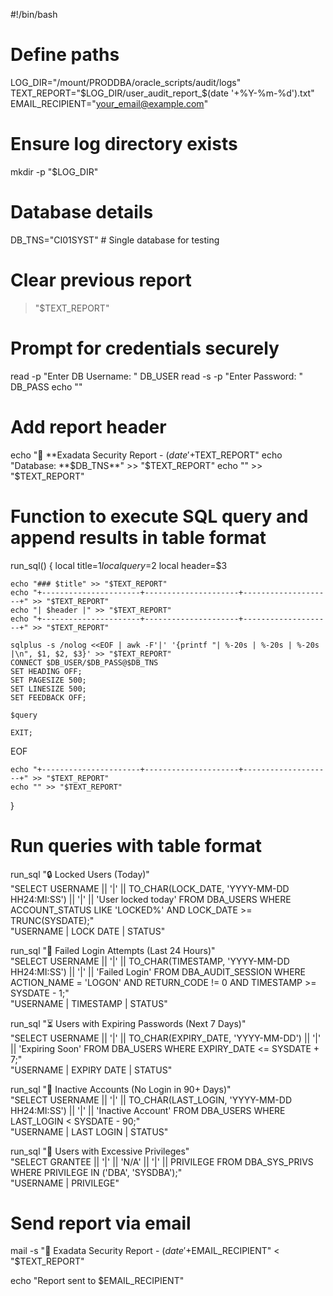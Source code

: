 #!/bin/bash

# Define paths
LOG_DIR="/mount/PRODDBA/oracle_scripts/audit/logs"
TEXT_REPORT="$LOG_DIR/user_audit_report_$(date '+%Y-%m-%d').txt"
EMAIL_RECIPIENT="your_email@example.com"

# Ensure log directory exists
mkdir -p "$LOG_DIR"

# Database details
DB_TNS="CI01SYST"  # Single database for testing

# Clear previous report
> "$TEXT_REPORT"

# Prompt for credentials securely
read -p "Enter DB Username: " DB_USER
read -s -p "Enter Password: " DB_PASS
echo ""

# Add report header
echo "🚨 **Exadata Security Report - $(date '+%Y-%m-%d')**" >> "$TEXT_REPORT"
echo "Database: **$DB_TNS**" >> "$TEXT_REPORT"
echo "" >> "$TEXT_REPORT"

# Function to execute SQL query and append results in table format
run_sql() {
    local title=$1
    local query=$2
    local header=$3

    echo "### $title" >> "$TEXT_REPORT"
    echo "+----------------------+---------------------+--------------------+" >> "$TEXT_REPORT"
    echo "| $header |" >> "$TEXT_REPORT"
    echo "+----------------------+---------------------+--------------------+" >> "$TEXT_REPORT"

    sqlplus -s /nolog <<EOF | awk -F'|' '{printf "| %-20s | %-20s | %-20s |\n", $1, $2, $3}' >> "$TEXT_REPORT"
    CONNECT $DB_USER/$DB_PASS@$DB_TNS
    SET HEADING OFF;
    SET PAGESIZE 500;
    SET LINESIZE 500;
    SET FEEDBACK OFF;

    $query

    EXIT;
EOF

    echo "+----------------------+---------------------+--------------------+" >> "$TEXT_REPORT"
    echo "" >> "$TEXT_REPORT"
}

# Run queries with table format
run_sql "🔒 Locked Users (Today)" \
    "SELECT USERNAME || '|' || TO_CHAR(LOCK_DATE, 'YYYY-MM-DD HH24:MI:SS') || '|' || 'User locked today' 
     FROM DBA_USERS 
     WHERE ACCOUNT_STATUS LIKE 'LOCKED%' 
     AND LOCK_DATE >= TRUNC(SYSDATE);" \
    "USERNAME | LOCK DATE | STATUS"

run_sql "🚫 Failed Login Attempts (Last 24 Hours)" \
    "SELECT USERNAME || '|' || TO_CHAR(TIMESTAMP, 'YYYY-MM-DD HH24:MI:SS') || '|' || 'Failed Login' 
     FROM DBA_AUDIT_SESSION 
     WHERE ACTION_NAME = 'LOGON' 
     AND RETURN_CODE != 0 
     AND TIMESTAMP >= SYSDATE - 1;" \
    "USERNAME | TIMESTAMP | STATUS"

run_sql "⏳ Users with Expiring Passwords (Next 7 Days)" \
    "SELECT USERNAME || '|' || TO_CHAR(EXPIRY_DATE, 'YYYY-MM-DD') || '|' || 'Expiring Soon' 
     FROM DBA_USERS 
     WHERE EXPIRY_DATE <= SYSDATE + 7;" \
    "USERNAME | EXPIRY DATE | STATUS"

run_sql "🛑 Inactive Accounts (No Login in 90+ Days)" \
    "SELECT USERNAME || '|' || TO_CHAR(LAST_LOGIN, 'YYYY-MM-DD HH24:MI:SS') || '|' || 'Inactive Account' 
     FROM DBA_USERS 
     WHERE LAST_LOGIN < SYSDATE - 90;" \
    "USERNAME | LAST LOGIN | STATUS"

run_sql "🔑 Users with Excessive Privileges" \
    "SELECT GRANTEE || '|' || 'N/A' || '|' || PRIVILEGE 
     FROM DBA_SYS_PRIVS 
     WHERE PRIVILEGE IN ('DBA', 'SYSDBA');" \
    "USERNAME | PRIVILEGE"

# Send report via email
mail -s "🚨 Exadata Security Report - $(date '+%Y-%m-%d')" "$EMAIL_RECIPIENT" < "$TEXT_REPORT"

echo "Report sent to $EMAIL_RECIPIENT"
